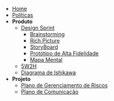<!-- docs/_sidebar.md -->

- [Home](/)
- [Políticas](/docs/Policies/Policies.md)
- **Produto**
  - [Design Sprint](/docs/Product/DesignSprint/DesignSprint.md)
    - [Brainstorming](/docs/Product/DesignSprint/Brainstorming.md)
    - [Rich Picture](/docs/Product/DesignSprint/RichPicture.md)
    - [StoryBoard](/docs/Product/DesignSprint/StoryBoard.md)
    - [Protótipo de Alta Fidelidade](/docs/Product/DesignSprint/HighFidelityPrototype.md)
    - [Mapa Mental](/docs/Product/MindMap.md)
  - [5W2H](/docs/Product/5W2H.md)
  - [Diagrama de Ishikawa](/docs/Product/IshikawaDiagram.md)
- **Projeto**
  - [Plano de Gerenciamento de Riscos](/docs/Project/RiskManagementPlan)
  - [Plano de Comunicação](/docs/Project/CommunicationManagementPlan)

